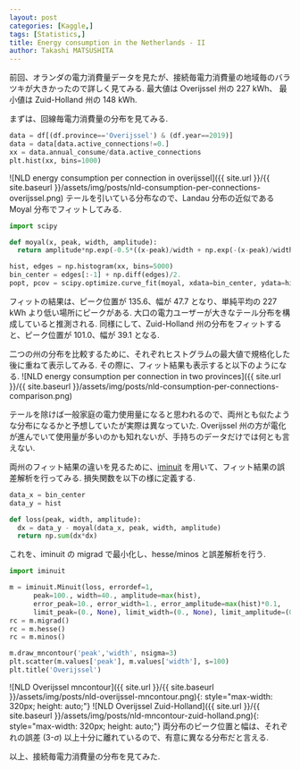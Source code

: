 ```yaml
---
layout: post
categories: [Kaggle,]
tags: [Statistics,]
title: Energy consumption in the Netherlands - II
author: Takashi MATSUSHITA
---
```

前回、オランダの電力消費量データを見たが、接続毎電力消費量の地域毎のバラツキが大きかったので詳しく見てみる. 最大値は Overijssel 州の 227 kWh、 最小値は Zuid-Holland 州の 148 kWh.

まずは、回線毎電力消費量の分布を見てみる.
```python
data = df[(df.province=='Overijssel') & (df.year==2019)]
data = data[data.active_connections!=0.] 
xx = data.annual_consume/data.active_connections 
plt.hist(xx, bins=1000)
```
![NLD energy consumption per connection in overijssel]({{ site.url }}/{{ site.baseurl }}/assets/img/posts/nld-consumption-per-connections-overijssel.png)
テールを引いている分布なので、Landau 分布の近似である Moyal 分布でフィットしてみる.
```python
import scipy

def moyal(x, peak, width, amplitude):
  return amplitude*np.exp(-0.5*((x-peak)/width + np.exp(-(x-peak)/width)))

hist, edges = np.histogram(xx, bins=5000)
bin_center = edges[:-1] + np.diff(edges)/2. 
popt, pcov = scipy.optimize.curve_fit(moyal, xdata=bin_center, ydata=hist, p0=[1.,1.,1.])
```
フィットの結果は、ピーク位置が 135.6、幅が 47.7 となり、単純平均の 227 kWh より低い場所にピークがある. 大口の電力ユーザーが大きなテール分布を構成していると推測される. 同様にして、Zuid-Holland 州の分布をフィットすると、ピーク位置が 101.0、幅が 39.1 となる.

二つの州の分布を比較するために、それぞれヒストグラムの最大値で規格化した後に重ねて表示してみる. その際に、フィット結果も表示すると以下のようになる.
![NLD energy consumption per connection in two provinces]({{ site.url }}/{{ site.baseurl }}/assets/img/posts/nld-consumption-per-connections-comparison.png)

テールを除けば一般家庭の電力使用量になると思われるので、両州とも似たような分布になるかと予想していたが実際は異なっていた. Overijssel 州の方が電化が進んでいて使用量が多いのかも知れないが、手持ちのデータだけでは何とも言えない.

両州のフィット結果の違いを見るために、[iminuit](https://iminuit.readthedocs.io/en/latest/) を用いて、フィット結果の誤差解析を行ってみる.
損失関数を以下の様に定義する.
```python
data_x = bin_center
data_y = hist

def loss(peak, width, amplitude):
  dx = data_y - moyal(data_x, peak, width, amplitude)
  return np.sum(dx*dx)
```
これを、iminuit の migrad で最小化し、hesse/minos と誤差解析を行う.
```python
import iminuit

m = iminuit.Minuit(loss, errordef=1,
      peak=100., width=40., amplitude=max(hist),
      error_peak=10., error_width=1., error_amplitude=max(hist)*0.1,
      limit_peak=(0., None), limit_width=(0., None), limit_amplitude=(0., None))
rc = m.migrad()
rc = m.hesse()
rc = m.minos()
```
```python
m.draw_mncontour('peak','width', nsigma=3)
plt.scatter(m.values['peak'], m.values['width'], s=100)
plt.title('Overijssel')
```
![NLD Overijssel mncontour]({{ site.url }}/{{ site.baseurl }}/assets/img/posts/nld-overijssel-mncontour.png){: style="max-width: 320px; height: auto;"}
![NLD Overijssel Zuid-Holland]({{ site.url }}/{{ site.baseurl }}/assets/img/posts/nld-mncontour-zuid-holland.png){: style="max-width: 320px; height: auto;"}
両分布のピーク位置と幅は、それぞれの誤差 (3-$\sigma$) 以上十分に離れているので、有意に異なる分布だと言える.

以上、接続毎電力消費量の分布を見てみた.
